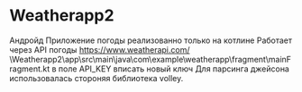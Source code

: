 # Weatherapp2

Андройд Приложение погоды реализованно только на котлине
Работает через API погоды https://www.weatherapi.com/
\Weatherapp2\app\src\main\java\com\example\weatherapp\fragment\mainFragment.kt в поле API_KEY вписать новый ключ
Для парсинга джейсона использовалась стороняя библиотека volley.
